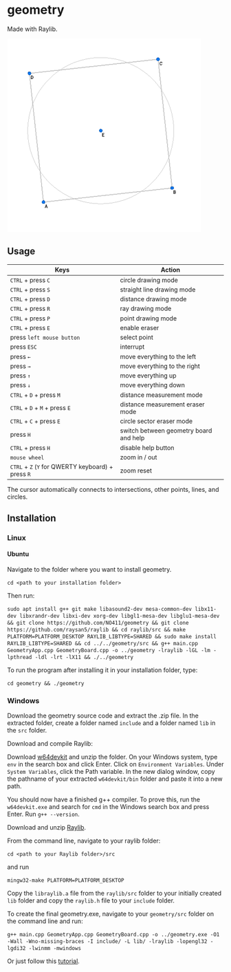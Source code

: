 # geometry
Made with Raylib.

![screenshot](https://raw.githubusercontent.com/NO411/geometry/master/screenshot.png)

## Usage

| Keys                                               | Action                                 |
|----------------------------------------------------|--------------------------------------- |
| `CTRL` + press `C`                                 | circle drawing mode                    |
| `CTRL` + press `S`                                 | straight line drawing mode             |
| `CTRL` + press `D`                                 | distance drawing mode                  |
| `CTRL` + press `R`                                 | ray drawing mode                       |
| `CTRL` + press `P`                                 | point drawing mode                     |
| `CTRL` + press `E`                                 | enable eraser                          |
| press `left mouse button`                          | select point                           |
| press `ESC`                                        | interrupt                              |
| press `←`                                          | move everything to the left            |
| press `→`                                          | move everything to the right           |
| press `↑`                                          | move everything up                     |
| press `↓`                                          | move everything down                   |
| `CTRL` + `D` + press `M`                           | distance measurement mode              |
| `CTRL` + `D` + `M` + press `E`                     | distance measurement eraser mode       |
| `CTRL` + `C` + press `E`                           | circle sector eraser mode              |
| press `H`                                          | switch between geometry board and help |
| `CTRL` + press `H`                                 | disable help button                    |
| `mouse wheel`                                      | zoom in / out                          |
| `CTRL` + `Z` (`Y` for QWERTY keyboard) + press `R` | zoom reset                             |

The cursor automatically connects to intersections, other points, lines, and circles.

## Installation

### Linux

#### Ubuntu

Navigate to the folder where you want to install geometry.

```
cd <path to your installation folder>
```

Then run:

```
sudo apt install g++ git make libasound2-dev mesa-common-dev libx11-dev libxrandr-dev libxi-dev xorg-dev libgl1-mesa-dev libglu1-mesa-dev && git clone https://github.com/NO411/geometry && git clone https://github.com/raysan5/raylib && cd raylib/src && make PLATFORM=PLATFORM_DESKTOP RAYLIB_LIBTYPE=SHARED && sudo make install RAYLIB_LIBTYPE=SHARED && cd ../../geometry/src && g++ main.cpp GeometryApp.cpp GeometryBoard.cpp -o ../geometry -lraylib -lGL -lm -lpthread -ldl -lrt -lX11 && ./../geometry
```

To run the program after installing it in your installation folder, type:
```
cd geometry && ./geometry
```

### Windows

Download the geometry source code and extract the .zip file.
In the extracted folder, create a folder named `include` and a folder named `lib` in the `src` folder.

Download and compile Raylib:

Download [w64devkit](https://github.com/skeeto/w64devkit/releases/download/v1.11.0/w64devkit-1.11.0.zip) and unzip the folder.
On your Windows system, type `env` in the search box and click Enter. Click on `Environment Variables`. Under `System Variables`, click the Path variable. In the new dialog window, copy the pathname of your extracted `w64devkit/bin` folder and paste it into a new path.

You should now have a finished g++ compiler. To prove this, run the `w64devkit.exe` and search for `cmd` in the Windows search box and press Enter. Run `g++ --version`.

Download and unzip [Raylib](https://github.com/raysan5/raylib).

From the command line, navigate to your raylib folder:
```
cd <path to your Raylib folder>/src
```
and run
```
mingw32-make PLATFORM=PLATFORM_DESKTOP
```

Copy the `libraylib.a` file from the `raylib/src` folder to your initially created `lib` folder and copy the `raylib.h` file to your `include` folder.

To create the final geometry.exe, navigate to your `geometry/src` folder on the command line and run:

```
g++ main.cpp GeometryApp.cpp GeometryBoard.cpp -o ../geometry.exe -O1 -Wall -Wno-missing-braces -I include/ -L lib/ -lraylib -lopengl32 -lgdi32 -lwinmm -mwindows
```

Or just follow this [tutorial](https://www.youtube.com/watch?v=HPDLTQ4J_zQ).
